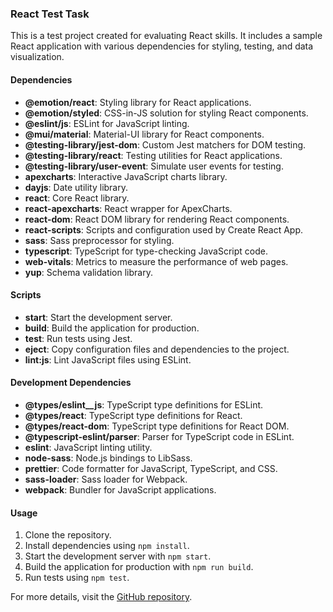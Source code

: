 ### React Test Task

This is a test project created for evaluating React skills. It includes a sample React application with various dependencies for styling, testing, and data visualization.

#### Dependencies
- **@emotion/react**: Styling library for React applications.
- **@emotion/styled**: CSS-in-JS solution for styling React components.
- **@eslint/js**: ESLint for JavaScript linting.
- **@mui/material**: Material-UI library for React components.
- **@testing-library/jest-dom**: Custom Jest matchers for DOM testing.
- **@testing-library/react**: Testing utilities for React applications.
- **@testing-library/user-event**: Simulate user events for testing.
- **apexcharts**: Interactive JavaScript charts library.
- **dayjs**: Date utility library.
- **react**: Core React library.
- **react-apexcharts**: React wrapper for ApexCharts.
- **react-dom**: React DOM library for rendering React components.
- **react-scripts**: Scripts and configuration used by Create React App.
- **sass**: Sass preprocessor for styling.
- **typescript**: TypeScript for type-checking JavaScript code.
- **web-vitals**: Metrics to measure the performance of web pages.
- **yup**: Schema validation library.

#### Scripts
- **start**: Start the development server.
- **build**: Build the application for production.
- **test**: Run tests using Jest.
- **eject**: Copy configuration files and dependencies to the project.
- **lint:js**: Lint JavaScript files using ESLint.

#### Development Dependencies
- **@types/eslint__js**: TypeScript type definitions for ESLint.
- **@types/react**: TypeScript type definitions for React.
- **@types/react-dom**: TypeScript type definitions for React DOM.
- **@typescript-eslint/parser**: Parser for TypeScript code in ESLint.
- **eslint**: JavaScript linting utility.
- **node-sass**: Node.js bindings to LibSass.
- **prettier**: Code formatter for JavaScript, TypeScript, and CSS.
- **sass-loader**: Sass loader for Webpack.
- **webpack**: Bundler for JavaScript applications.

#### Usage
1. Clone the repository.
2. Install dependencies using `npm install`.
3. Start the development server with `npm start`.
4. Build the application for production with `npm run build`.
5. Run tests using `npm test`.

For more details, visit the [GitHub repository](https://github.com/San-in/test-task-apex/).
